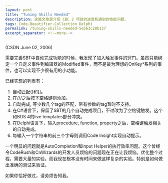 ```yaml
---
layout: post
title: "Tuning Skills Needed"
description: 这篇文章是介绍 CBC 2 项目的进度和遇到的性能问题。
tags: Code-Beautifier-Collection Delphi
permalink: /tuning-skills-needed-5e563c20b137
excerpt_separator: <!--more-->
---
```

(CSDN June 02, 2006)

需要完善SBT中自动完成功能的时候，我发现了加入触发事件的窍门。虽然只能绑定一个自定义事件到编辑器的Modified事件，而不是最为理想的OnKey*系列的事件，也可以实现不少很有用的小功能。
<!--more-->

已经实现的列表有：

1. 自动匹配()和[]。
1. 在///之后按下空格键则添加。
1. 自动完成, 等少数几个tag的匹配，带有参数的tag暂时不支持。
1. 在C#语言下，保留了SBT的几个自动完成项目，不过改为了空格键触发。这个和BDS 4的live templates部分冲突。
1. 在Delphi语言下，输入procedure, function, property之后，空格键触发相关的自动完成。
1. 每输入一个字符串的前三个字母则调用Code Insight实现自动提示。

一个明显的问题就是AutoCompletion和Input Helper的执行效率问题。这个曾经令CodeRush和CnWizards的开发人员烦恼的问题现在正在让我烦恼。优化整个过程，需要大量的实验。而我现在根本没有时间来做这样复杂的实验。特别是如何做出准确的测试来验证。

如果你恰好做过，请劳烦告知我。
